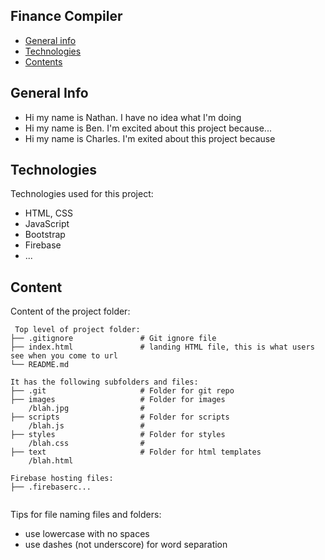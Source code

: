 ## Finance Compiler

* [General info](#general-info)
* [Technologies](#technologies)
* [Contents](#content)

## General Info
* Hi my name is Nathan. I have no idea what I'm doing
* Hi my name is Ben. I'm excited about this project because...
* Hi my name is Charles. I'm exited about this project because

## Technologies
Technologies used for this project:
* HTML, CSS
* JavaScript
* Bootstrap 
* Firebase
* ...
	
## Content
Content of the project folder:

```
 Top level of project folder: 
├── .gitignore               # Git ignore file
├── index.html               # landing HTML file, this is what users see when you come to url
└── README.md

It has the following subfolders and files:
├── .git                     # Folder for git repo
├── images                   # Folder for images
    /blah.jpg                # 
├── scripts                  # Folder for scripts
    /blah.js                 # 
├── styles                   # Folder for styles
    /blah.css                # 
├── text                     # Folder for html templates
    /blah.html

Firebase hosting files: 
├── .firebaserc...


```

Tips for file naming files and folders:
* use lowercase with no spaces
* use dashes (not underscore) for word separation

